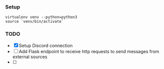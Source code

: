 
### Setup
```
virtualenv venv --python=python3
source `venv/bin/activate`
```

### TODO

- [x] Setup Discord connection
- [ ] Add Flask endpoint to receive http requests to send messages from external sources
- [ ] 
